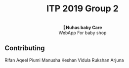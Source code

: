 
<h1 align="center"><strong>ITP 2019 Group 2 </strong></h1>


<br />



<div align="center"><strong>🚀Nuhas baby Care</strong></div>
<div align="center">WebApp For baby shop</div>





## Contributing

Rifan
Aqeel
Piumi
Manusha
Keshan
Vidula
Rukshan
Arjuna

